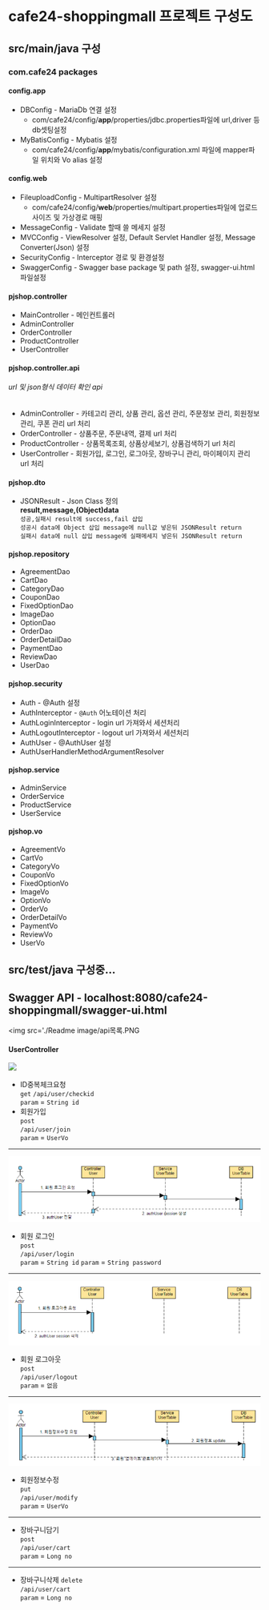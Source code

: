 # cafe24-shoppingmall 프로젝트 구성도

## src/main/java 구성

### com.cafe24 packages

#### config.app
  * DBConfig - MariaDb 연결 설정
    * com/cafe24/config/**app**/properties/jdbc.properties파일에 url,driver 등 db셋팅설정
  * MyBatisConfig - Mybatis 설정
    * com/cafe24/config/**app**/mybatis/configuration.xml 파일에 mapper파일 위치와 Vo alias 설정  
#### config.web
  * FileuploadConfig - MultipartResolver 설정
    * com/cafe24/config/**web**/properties/multipart.properties파일에 업로드 사이즈 및 가상경로 매핑
  * MessageConfig - Validate 할때 쓸 메세지 설정
  * MVCConfig - ViewResolver 설정, Default Servlet Handler 설정, Message Converter(Json) 설정
  * SecurityConfig - Interceptor 경로 및 환경설정
  * SwaggerConfig - Swagger base package 및 path 설정, swagger-ui.html 파일설정

#### pjshop.controller
  * MainController - 메인컨트롤러
  * AdminController
  * OrderController  
  * ProductController  
  * UserController

#### pjshop.controller.api
###### url 및 json형식 데이터 확인 api
  * AdminController - 카테고리 관리, 상품 관리, 옵션 관리, 주문정보 관리, 회원정보 관리, 쿠폰 관리 url 처리  
  * OrderController - 상품주문, 주문내역, 결제 url 처리  
  * ProductController - 상품목록조회, 상품상세보기, 상품검색하기 url 처리  
  * UserController - 회원가입, 로그인, 로그아웃, 장바구니 관리, 마이페이지 관리 url 처리  

#### pjshop.dto
  * JSONResult - Json Class 정의  
   **result,message,(Object)data**  
   `성공,실패시 result에 success,fail 삽입`  
   `성공시 data에 Object 삽입 message에 null값 넣은뒤 JSONResult return`  
   `실패시 data에 null 삽입 message에 실패메세지 넣은뒤 JSONResult return`

#### pjshop.repository
  * AgreementDao
  * CartDao
  * CategoryDao
  * CouponDao
  * FixedOptionDao
  * ImageDao
  * OptionDao
  * OrderDao
  * OrderDetailDao
  * PaymentDao
  * ReviewDao
  * UserDao

#### pjshop.security
  * Auth - @Auth 설정
  * AuthInterceptor - `@Auth` 어노테이션 처리
  * AuthLoginInterceptor - login url 가져와서 세션처리
  * AuthLogoutInterceptor - logout url 가져와서 세션처리
  * AuthUser - @AuthUser 설정
  * AuthUserHandlerMethodArgumentResolver

#### pjshop.service
  * AdminService
  * OrderService
  * ProductService
  * UserService

#### pjshop.vo
  * AgreementVo
  * CartVo
  * CategoryVo
  * CouponVo
  * FixedOptionVo
  * ImageVo
  * OptionVo
  * OrderVo
  * OrderDetailVo
  * PaymentVo
  * ReviewVo
  * UserVo

## src/test/java 구성중...

## Swagger API - localhost:8080/cafe24-shoppingmall/swagger-ui.html
<img src='./Readme image/api목록.PNG
#### UserController  
<img src='./Readme image/회원가입 시퀀스다이어그램.PNG'>  

* ID중복체크요청  
`get`
`/api/user/checkid`  
`param` = `String id`  
* 회원가입  
`post`  
`/api/user/join`  
`param` = `UserVo`  
---
<img src='./Readme image/회원로그인 시퀀스다이어그램.PNG'>  

* 회원 로그인  
`post`  
`/api/user/login`  
`param` = `String id`
`param` = `String password`
---
<img src='./Readme image/회원로그아웃 시퀀스다이어그램.PNG'>  

* 회원 로그아웃  
`post`  
`/api/user/logout`  
`param` = `없음`
---
<img src='./Readme image/회원정보수정 시퀀스다이어그램.PNG'>  

* 회원정보수정  
`put`  
`/api/user/modify`  
`param` = `UserVo`
---
 

* 장바구니담기  
`post`  
`/api/user/cart`  
`param` = `Long no`
---


* 장바구니삭제
`delete`  
`/api/user/cart`  
`param` = `Long no`
